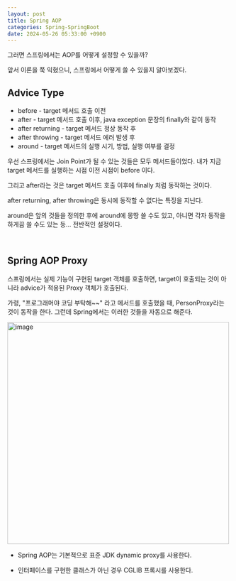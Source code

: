 ```yaml
---
layout: post
title: Spring AOP
categories: Spring-SpringBoot
date: 2024-05-26 05:33:00 +0900
---
```

그러면 스프링에서는 AOP를 어떻게 설정할 수 있을까?

앞서 이론을 쭉 익혔으니, 스프링에서 어떻게 쓸 수 있을지 알아보겠다.

## Advice Type

* before - target 메서드 호출 이전
* after - target 메서드 호출 이후, java exception 문장의 finally와 같이 동작
* after returning - target 메서드 정상 동작 후
* after throwing - target 메서드 에러 발생 후
* around - target 메서드의 실행 시기, 방법, 실행 여부를 결정

우선 스프링에서는 Join Point가 될 수 있는 것들은 모두 메서드들이었다. 내가 지금 target 메서드를 실행하는 시점 이전 시점이 before 이다.

그리고 after라는 것은 target 메서드 호출 이후에 finally 처럼 동작하는 것이다.

after returning, after throwing은 동시에 동작할 수 없다는 특징을 지닌다.

around은 앞의 것들을 정의한 후에 around에 몽땅 쓸 수도 있고, 아니면 각자 동작을 하게끔 쓸 수도 있는 등... 전반적인 설정이다.

<br>

## Spring AOP Proxy

스프링에서는 실제 기능이 구현된 target 객체를 호출하면, target이 호출되는 것이 아니라 advice가 적용된 Proxy 객체가 호출된다.

가령, "프로그래머야 코딩 부탁해~~" 라고 메서드를 호출했을 때, PersonProxy라는 것이 동작을 한다. 그런데 Spring에서는 이러한 것들을 자동으로 해준다.

<img width="500" alt="image" src="https://github.com/johnkdk609/johnkdk609.github.io/assets/88493727/b7f0833c-e3ba-4cd6-a7fd-d5024b675d46">

* Spring AOP는 기본적으로 표준 JDK dynamic proxy를 사용한다.

* 인터페이스를 구현한 클래스가 아닌 경우 CGLIB 프록시를 사용한다.